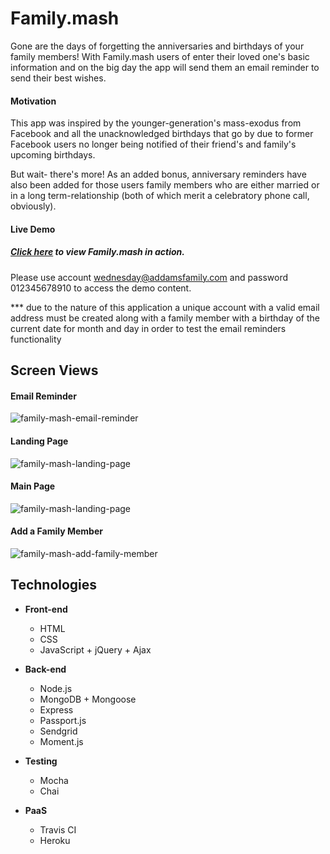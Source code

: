 # Family.mash

Gone are the days of forgetting the anniversaries and birthdays of your family members! With Family.mash users of enter their loved one's basic information and on the big day the app will send them an email reminder to send their best wishes.

#### Motivation

This app was inspired by the younger-generation's mass-exodus from Facebook and all the unacknowledged birthdays that go by due to former Facebook users no longer being notified of their friend's and family's upcoming birthdays.

But wait- there's more! As an added bonus, anniversary reminders have also been added for those users family members who are either married or in a long term-relationship (both of which merit a celebratory phone call, obviously).

#### Live Demo

##### [Click here](https://family-mash.herokuapp.com/) to view Family.mash in action.

Please use account wednesday@addamsfamily.com and password 012345678910 to access the demo content.

*** due to the nature of this application a unique account with a valid email address must be created along with a family member with a birthday of the current date for month and day in order to test the email reminders functionality

## Screen Views

#### Email Reminder

![family-mash-email-reminder](https://user-images.githubusercontent.com/30470040/42912355-d34fb398-8aa3-11e8-8986-9ebc6e6329f1.png)

#### Landing Page

![family-mash-landing-page](https://user-images.githubusercontent.com/30470040/42547257-fd72e070-8475-11e8-980c-42f4351d501c.png)



#### Main Page

![family-mash-landing-page](https://user-images.githubusercontent.com/30470040/42547155-8b64098c-8475-11e8-9254-cede6019d052.jpg)



#### Add a Family Member

![family-mash-add-family-member](https://user-images.githubusercontent.com/30470040/42547186-b837ed34-8475-11e8-9962-c13d95f2cb56.jpg)

## Technologies

- **Front-end**

  - HTML
  - CSS
  - JavaScript + jQuery + Ajax

- **Back-end**

  - Node.js
  - MongoDB + Mongoose
  - Express
  - Passport.js
  - Sendgrid
  - Moment.js

- **Testing**

  - Mocha
  - Chai

- **PaaS**

  - Travis CI
  - Heroku
